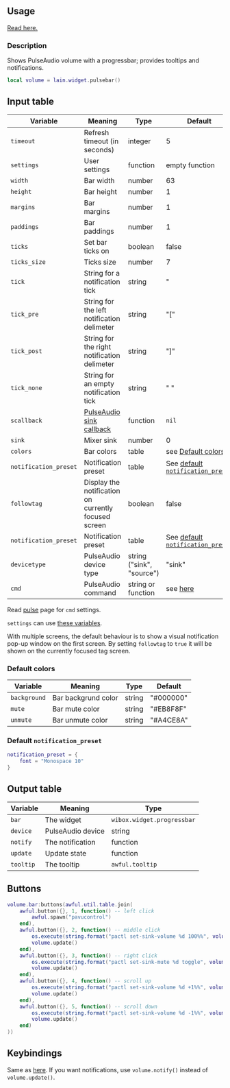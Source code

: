 ## Usage

[Read here.](https://github.com/lcpz/lain/wiki/Widgets#usage)

### Description

Shows PulseAudio volume with a progressbar; provides tooltips and notifications.

```lua
local volume = lain.widget.pulsebar()
```

## Input table

Variable | Meaning | Type | Default
--- | --- | --- | ---
`timeout` | Refresh timeout (in seconds) | integer | 5
`settings` | User settings | function | empty function
`width` | Bar width | number | 63
`height` | Bar height | number | 1
`margins` | Bar margins | number | 1
`paddings` | Bar paddings | number | 1
`ticks` | Set bar ticks on | boolean | false
`ticks_size` | Ticks size | number | 7
`tick` | String for a notification tick | string | "|"
`tick_pre` | String for the left notification delimeter | string | "["
`tick_post` | String for the right notification delimeter | string | "]"
`tick_none` | String for an empty notification tick | string | " "
`scallback` | [PulseAudio sink callback](https://github.com/lcpz/lain/wiki/pulseaudio/) | function | `nil`
`sink` | Mixer sink | number | 0
`colors` | Bar colors | table | see [Default colors](https://github.com/lcpz/lain/wiki/pulsebar#default-colors)
`notification_preset` | Notification preset | table | See [default `notification_preset`](https://github.com/lcpz/lain/wiki/pulsebar#default-notification_preset)
`followtag` | Display the notification on currently focused screen | boolean | false
`notification_preset` | Notification preset | table | See [default `notification_preset`](https://github.com/lcpz/lain/wiki/pulsebar#default-notification_preset)
`devicetype` | PulseAudio device type | string ("sink", "source") | "sink"
`cmd` | PulseAudio command | string or function | see [here](https://github.com/lcpz/lain/blob/master/widget/pulsebar.lua#L48)

Read [pulse](https://github.com/lcpz/lain/wiki/pulse) page for `cmd` settings.

`settings` can use [these variables](https://github.com/lcpz/lain/wiki/pulse#settings-variables).

With multiple screens, the default behaviour is to show a visual notification pop-up window on the first screen. By setting `followtag` to `true` it will be shown on the currently focused tag screen.

### Default colors

Variable | Meaning | Type | Default
--- | --- | --- | ---
`background` | Bar backgrund color | string | "#000000"
`mute` | Bar mute color | string | "#EB8F8F"
`unmute` | Bar unmute color | string | "#A4CE8A"

### Default `notification_preset`

```lua
notification_preset = {
    font = "Monospace 10"
}
```

## Output table

Variable | Meaning | Type
--- | --- | ---
`bar` | The widget | `wibox.widget.progressbar`
`device` | PulseAudio device | string
`notify` | The notification | function
`update` | Update state | function
`tooltip` | The tooltip | `awful.tooltip`

## Buttons

```lua
volume.bar:buttons(awful.util.table.join(
    awful.button({}, 1, function() -- left click
        awful.spawn("pavucontrol")
    end),
    awful.button({}, 2, function() -- middle click
        os.execute(string.format("pactl set-sink-volume %d 100%%", volume.device))
        volume.update()
    end),
    awful.button({}, 3, function() -- right click
        os.execute(string.format("pactl set-sink-mute %d toggle", volume.device))
        volume.update()
    end),
    awful.button({}, 4, function() -- scroll up
        os.execute(string.format("pactl set-sink-volume %d +1%%", volume.device))
        volume.update()
    end),
    awful.button({}, 5, function() -- scroll down
        os.execute(string.format("pactl set-sink-volume %d -1%%", volume.device))
        volume.update()
    end)
))
```

## Keybindings

Same as [here](https://github.com/lcpz/lain/wiki/pulse#keybindings). If you want notifications, use `volume.notify()` instead of `volume.update()`.
